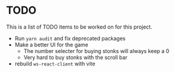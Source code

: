 # TODO

This is a list of TODO items to be worked on for this project.

- Run `yarn audit` and fix deprecated packages
- Make a better UI for the game
  - The number selecter for buying stonks will always keep a 0
  - Very hard to buy stonks with the scroll bar
- rebuild `ws-react-client` with vite
